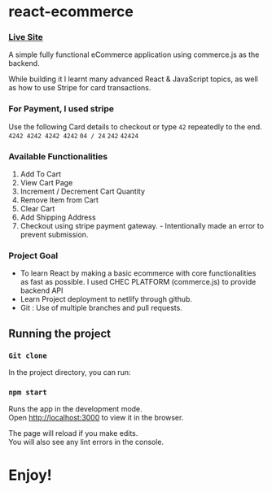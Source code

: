 # react-ecommerce
### [Live Site](https://evin-react-ecommerce-112021.netlify.app/)
A simple fully functional eCommerce application using commerce.js as the backend.

While building it I learnt many advanced React & JavaScript topics, as well as how to use Stripe for card transactions.

### For Payment, I used stripe
Use the following Card details to checkout or type `42` repeatedly to the end.
`4242 4242 4242 4242`
`04 / 24`
`242`
`42424`

### Available Functionalities
1. Add To Cart
2. View Cart Page 
3. Increment / Decrement Cart Quantity
4. Remove Item from Cart
5. Clear Cart
6. Add Shipping Address
7. Checkout using stripe payment gateway. - Intentionally made an error to prevent submission.

### Project Goal
- To learn React by making a basic ecommerce with core functionalities as fast as possible. I used CHEC PLATFORM (commerce.js) to
provide backend API
- Learn Project deployment to netlify through github.
- Git : Use of multiple branches and pull requests.

## Running the project

### `Git clone`

In the project directory, you can run:

### `npm start`

Runs the app in the development mode.\
Open [http://localhost:3000](http://localhost:3000) to view it in the browser.

The page will reload if you make edits.\
You will also see any lint errors in the console.

# Enjoy!

